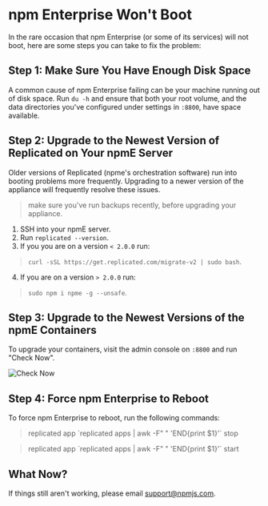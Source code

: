 # npm Enterprise Won't Boot

In the rare occasion that npm Enterprise (or some of its services)
will not boot, here are some steps you can take to fix the problem:

## Step 1: Make Sure You Have Enough Disk Space

A common cause of npm Enterprise failing can be your machine running out of
disk space. Run `du -h` and ensure that both your root volume, and the data
directories you've configured under settings in `:8800`, have space available.

## Step 2: Upgrade to the Newest Version of Replicated on Your npmE Server

Older versions of Replicated (npme's orchestration software) run into booting problems
more frequently. Upgrading to a newer version of the appliance will frequently resolve
these issues.

  > make sure you've run backups recently, before upgrading your appliance.

1. SSH into your npmE server.
2. Run `replicated --version`.
3. If you you are on a version `< 2.0.0` run:
  > `curl -sSL https://get.replicated.com/migrate-v2 | sudo bash`.
4. If you are on a version `> 2.0.0` run:
  > `sudo npm i npme -g --unsafe`.

## Step 3: Upgrade to the Newest Versions of the npmE Containers

To upgrade your containers, visit the admin console on `:8800` and
run "Check Now".

  ![Check Now](/gitbook/images/upgrade.png)

## Step 4: Force npm Enterprise to Reboot

To force npm Enterprise to reboot, run the following commands:

  > replicated app &#96;replicated apps | awk -F" " 'END{print $1}'&#96; stop

  > replicated app &#96;replicated apps | awk -F" " 'END{print $1}'&#96; start

## What Now?

If things still aren't working, please email [support@npmjs.com].

[support@npmjs.com]: mailto:support@npmjs.com
